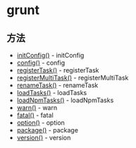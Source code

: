 # grunt

## 方法

* [initConfig()](initConfig.md) - initConfig
* [config()](config.md) - config
* [registerTask()](registerTask.md) - registerTask
* [registerMultiTask()](registerMultiTask.md) - registerMultiTask
* [renameTask()](renameTask.md) - renameTask
* [loadTasks()](loadTasks.md) - loadTasks
* [loadNpmTasks()](loadNpmTasks.md) - loadNpmTasks
* [warn()](warn.md) - warn
* [fatal()](fatal.md) - fatal
* [option()](option.md) - option
* [package()](package.md) - package
* [version()](version.md) - version
